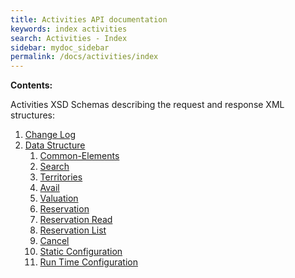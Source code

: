 ```yaml
---
title: Activities API documentation
keywords: index activities
search: Activities - Index
sidebar: mydoc_sidebar
permalink: /docs/activities/index
---
```


**Contents:**

Activities XSD Schemas describing the request and response XML structures:


1. [Change Log](/docs/activities/change-log)
2. [Data Structure](/docs/activities/data-structure)
   1. [Common-Elements](/docs/activities/DSF/common-elements.md)
   2. [Search](/docs/activities/DSF/search.md)
   3. [Territories](/docs/activities/DSF/territories.md)
   4. [Avail](/docs/activities/DSF/avail.md)
   5. [Valuation](/docs/activities/DSF/valuation.md)
   6. [Reservation](/docs/activities/DSF/reservation.md)
   7. [Reservation Read](/docs/activities/DSF/reservation-read.md)
   8. [Reservation List](/docs/activities/DSF/reservation-list.md)
   9. [Cancel](/docs/activities/DSF/cancel.md)
   10. [Static Configuration](/docs/activities/DSF/static-configuration.md)
   11. [Run Time Configuration](/docs/activities/DSF/runtimeconfiguration.md)
